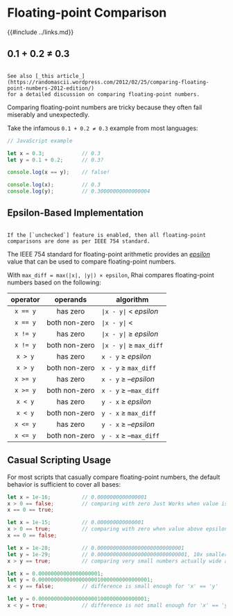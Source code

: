 Floating-point Comparison
=========================

{{#include ../links.md}}


0.1 + 0.2 ≠ 0.3
---------------

```admonish info.side.wide "See Also"

See also [_this article_](https://randomascii.wordpress.com/2012/02/25/comparing-floating-point-numbers-2012-edition/)
for a detailed discussion on comparing floating-point numbers.
```

Comparing floating-point numbers are tricky because they often fail miserably and unexpectedly.

Take the infamous `0.1 + 0.2 ≠ 0.3` example from most languages:

```js
// JavaScript example

let x = 0.3;            // 0.3
let y = 0.1 + 0.2;      // 0.3?

console.log(x == y);    // false!

console.log(x);         // 0.3
console.log(y);         // 0.30000000000000004
```


Epsilon-Based Implementation
----------------------------

```admonish warning.small "Warning"

If the [`unchecked`] feature is enabled, then all floating-point comparisons are done as per IEEE 754 standard.
```

The IEEE 754 standard for floating-point arithmetic provides an
[_epsilon_](https://en.wikipedia.org/wiki/Machine_epsilon) value that can be used to compare floating-point numbers.

With `max_diff = max(|x|, |y|) × epsilon`, Rhai compares floating-point numbers based on the following:

| operator |   operands    | algorithm                   |
| :------: | :-----------: | --------------------------- |
| `x == y` |   has zero    | `\|x - y\|` < _epsilon_     |
| `x == y` | both non-zero | `\|x - y\|` <               |
| `x != y` |   has zero    | `\|x - y\|` ≥ _epsilon_     |
| `x != y` | both non-zero | `\|x - y\|` ≥ `max_diff`    |
| `x > y`  |   has zero    | `x - y` ≥ _epsilon_         |
| `x > y`  | both non-zero | `x - y` ≥ `max_diff`        |
| `x >= y` |   has zero    | `x - y` ≥ &ndash;_epsilon_  |
| `x >= y` | both non-zero | `x - y` ≥ &ndash;`max_diff` |
| `x < y`  |   has zero    | `y - x` ≥ _epsilon_         |
| `x < y`  | both non-zero | `y - x` ≥ `max_diff`        |
| `x <= y` |   has zero    | `y - x` ≥ &ndash;_epsilon_  |
| `x <= y` | both non-zero | `y - x` ≥ &ndash;`max_diff` |


Casual Scripting Usage
----------------------

For most scripts that casually compare floating-point numbers, the default behavior is sufficient to
cover all bases:

```rust
let x = 1e-16;          // 0.0000000000000001
x > 0 == false;         // comparing with zero Just Works when value is very small
x == 0 == true;

let x = 1e-15;          // 0.000000000000001
x > 0 == true;          // comparing with zero when value above epsilon
x == 0 == false;

let x = 1e-28;          // 0.0000000000000000000000000001
let y = 1e-29;          // 0.00000000000000000000000000001, 10x smaller than 'x'
x > y == true;          // comparing very small numbers actually wide apart!

let x = 0.00000000000000000001;
let y = 0.000000000000000000010000000000000001;
x < y == false;         // difference is small enough for 'x' == 'y'

let y = 0.00000000000000000001000000000000001;
x < y = true;           // difference is not small enough for 'x' == 'y'
```
